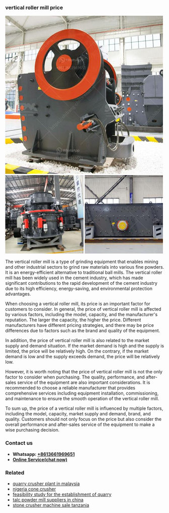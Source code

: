 <h3>vertical roller mill price</h3><img src='1704951361.jpg' alt=''><p>The vertical roller mill is a type of grinding equipment that enables mining and other industrial sectors to grind raw materials into various fine powders. It is an energy-efficient alternative to traditional ball mills. The vertical roller mill has been widely used in the cement industry, which has made significant contributions to the rapid development of the cement industry due to its high efficiency, energy-saving, and environmental protection advantages.</p><p>When choosing a vertical roller mill, its price is an important factor for customers to consider. In general, the price of vertical roller mill is affected by various factors, including the model, capacity, and the manufacturer's reputation. The larger the capacity, the higher the price. Different manufacturers have different pricing strategies, and there may be price differences due to factors such as the brand and quality of the equipment.</p><p>In addition, the price of vertical roller mill is also related to the market supply and demand situation. If the market demand is high and the supply is limited, the price will be relatively high. On the contrary, if the market demand is low and the supply exceeds demand, the price will be relatively low.</p><p>However, it is worth noting that the price of vertical roller mill is not the only factor to consider when purchasing. The quality, performance, and after-sales service of the equipment are also important considerations. It is recommended to choose a reliable manufacturer that provides comprehensive services including equipment installation, commissioning, and maintenance to ensure the smooth operation of the vertical roller mill.</p><p>To sum up, the price of a vertical roller mill is influenced by multiple factors, including the model, capacity, market supply and demand, brand, and quality. Customers should not only focus on the price but also consider the overall performance and after-sales service of the equipment to make a wise purchasing decision.</p><h3>Contact us</h3><ul><li><strong>Whatsapp:&nbsp;<a href="https://wa.me/8613661969651">+8613661969651</a></strong></li><li><a href="https://swt.shibang-china.com/?git&amp;zhl&amp;vertical roller mill price"><strong>Online Service(chat now)</strong></a></li></ul><h3>Related</h3><ul><li><a href='quarry crusher plant in malaysia.md'>quarry crusher plant in malaysia</a></li><li><a href='nigeria cone crusher.md'>nigeria cone crusher</a></li><li><a href='feasibility study for the establishment of quarry.md'>feasibility study for the establishment of quarry</a></li><li><a href='talc powder mill suppliers in china.md'>talc powder mill suppliers in china</a></li><li><a href='stone crusher machine sale tanzania.md'>stone crusher machine sale tanzania</a></li></ul>